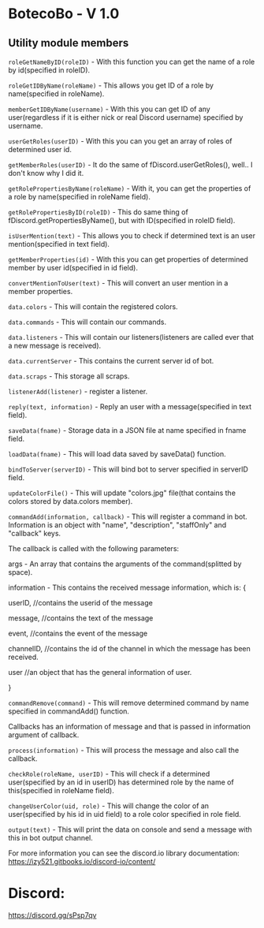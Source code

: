 # BotecoBo  - V 1.0



## Utility module members
`roleGetNameByID(roleID)` - With this function you can get the name of a role by id(specified in roleID).

`roleGetIDByName(roleName)` - This allows you get ID of a role by name(specified in roleName).

`memberGetIDByName(username)` - With this you can get ID of any user(regardless if it is either nick or real Discord username) specified by username.

`userGetRoles(userID)` - With this you can you get an array of roles of determined user id.

`getMemberRoles(userID)` - It do the same of fDiscord.userGetRoles(), well.. I don't know why I did it.

`getRolePropertiesByName(roleName)` - With it, you can get the properties of a role by name(specified in roleName field).

`getRolePropertiesByID(roleID)` - This do same thing of fDiscord.getPropertiesByName(), but with ID(specified in roleID field).

`isUserMention(text)` - This allows you to check if determined text is an user mention(specified in text field).

`getMemberProperties(id)` - With this you can get properties of determined member by user id(specified in id field).

`convertMentionToUser(text)` - This will convert an user mention in a member properties.

`data.colors` - This will contain the registered colors.

`data.commands` - This will contain our commands.

`data.listeners` - This will contain our listeners(listeners are called ever that a new message is received).

`data.currentServer` - This contains the current server id of bot.

`data.scraps` - This storage all scraps.

`listenerAdd(listener)` - register a listener.

`reply(text, information)` - Reply an user with a message(specified in text field).

`saveData(fname)` - Storage data in a JSON file at name specified in fname field.

`loadData(fname)` - This will load data saved by saveData() function.

`bindToServer(serverID)` - This will bind bot to server specified in serverID field.

`updateColorFile()` - This will update "colors.jpg" file(that contains the colors stored by data.colors member).

`commandAdd(information, callback)` - This will register a command in bot. Information is an object with "name", "description", "staffOnly" and "callback" keys.

The callback is called with the following parameters:

args        - An array that contains the arguments of the command(splitted by space).

information - This contains the received message information, which is:
{

  userID,     //contains the userid of the message
  
  message,    //contains the text of the message
  
  event,      //contains the event of the message
  
  channelID,  //contains the id of the channel in which the message has been received.
  
  user       //an object that has the general information of user.

}

`commandRemove(command)` - This will remove determined command by name specified in commandAdd() function.

Callbacks has an information of message and that is passed in information argument of callback.

`process(information)` - This will process the message and also call the callback.

`checkRole(roleName, userID)` - This will check if a determined user(specified by an id in userID) has determined role by the name of this(specified in roleName field).

`changeUserColor(uid, role)` - This will change the color of an user(specified by his id in uid field) to a role color specified in role field.

`output(text)` - This will print the data on console and send a message with this in bot output channel.

For more information you can see the discord.io library documentation: https://izy521.gitbooks.io/discord-io/content/

# Discord:

https://discord.gg/sPsp7qv
